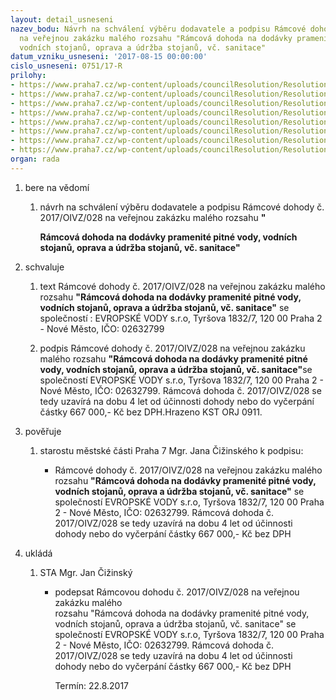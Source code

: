 ```yaml
---
layout: detail_usneseni
nazev_bodu: Návrh na schválení výběru dodavatele a podpisu Rámcové dohody č. 2017/OIVZ/028
  na veřejnou zakázku malého rozsahu "Rámcová dohoda na dodávky pramenité pitné vody,
  vodních stojanů, oprava a údržba stojanů, vč. sanitace"
datum_vzniku_usneseni: '2017-08-15 00:00:00'
cislo_usneseni: 0751/17-R
prilohy:
- https://www.praha7.cz/wp-content/uploads/councilResolution/Resolutions/29402/export/1Duvodovazprava~235566.docx
- https://www.praha7.cz/wp-content/uploads/councilResolution/Resolutions/29402/export/5Vyzvakpodaninabidky_vody~235562.pdf
- https://www.praha7.cz/wp-content/uploads/councilResolution/Resolutions/29402/export/6Navrhramcovedohoda~235561.doc
- https://www.praha7.cz/wp-content/uploads/councilResolution/Resolutions/29402/export/7SpecifikaceVZMR_dodavkavody_zmena~235560.xls
- https://www.praha7.cz/wp-content/uploads/councilResolution/Resolutions/29402/export/8Seznammistplneni~235559.docx
- https://www.praha7.cz/wp-content/uploads/councilResolution/Resolutions/29402/export/9Vypiszregistruplatcu~235558.pdf
- https://www.praha7.cz/wp-content/uploads/councilResolution/Resolutions/29402/export/10VypiszORzedne982017~235557.pdf
- https://www.praha7.cz/wp-content/uploads/councilResolution/Resolutions/29402/export/export~295463.pdf
organ: rada
---
```

<OL class=urzList_view id=urzList>
<LI class=urzClass1><SPAN name="1">bere na vědomí</SPAN> 
<OL class=urzOlClass>
<LI class=urzClass2 style="TEXT-ALIGN: left"><SPAN>
<P>návrh na schválení výběru dodavatele a podpisu Rámcové dohody č. 2017/OIVZ/028 na veřejnou zakázku malého rozsahu <STRONG>"</STRONG><STRONG></STRONG></P>
<P><STRONG>Rámcová dohoda na dodávky pramenité pitné vody, vodních stojanů, oprava a údržba stojanů, vč. sanitace"</STRONG><BR></P></SPAN></LI></OL></LI>
<LI class=urzClass1><SPAN name="24">schvaluje</SPAN> 
<OL class=urzOlClass>
<LI class=urzClass2 style="TEXT-ALIGN: left"><SPAN>
<P>text Rámcové dohody č. 2017/OIVZ/028 na veřejnou zakázku malého rozsahu&nbsp;<STRONG>"Rámcová dohoda na dodávky pramenité pitné vody, vodních stojanů, oprava a údržba stojanů, vč. sanitace"</STRONG> se společností : EVROPSKÉ VODY s.r.o, Tyršova 1832/7, 120 00 Praha 2 - Nové Město, IČO: 02632799<BR></P></SPAN></LI>
<LI class=urzClass2 style="TEXT-ALIGN: left"><SPAN>
<P>podpis Rámcové dohody č. 2017/OIVZ/028 na veřejnou zakázku malého rozsahu <STRONG>"Rámcová dohoda na dodávky pramenité pitné vody, vodních stojanů, oprava a údržba stojanů, vč. sanitace"</STRONG>se společností EVROPSKÉ VODY s.r.o, Tyršova 1832/7, 120 00 Praha 2 - Nové Město, IČO: 02632799. Rámcová dohoda č. 2017/OIVZ/028 se tedy uzavírá na dobu 4 let od účinnosti dohody nebo do vyčerpání částky 667 000,- Kč bez DPH.Hrazeno KST ORJ 0911.</P></SPAN></LI></OL></LI>
<LI class=urzClass1><SPAN name="16">pověřuje</SPAN>
<OL class=urzOlClass>
<LI class=urzClass2 style="TEXT-ALIGN: left"><SPAN>
<P>starostu městské části Praha 7 Mgr. Jana Čižinského k podpisu:</P></SPAN>
<UL class=urzUlClass>
<LI class=urzClass3 style="TEXT-ALIGN: left"><SPAN>
<P>Rámcové dohody č. 2017/OIVZ/028 na veřejnou zakázku malého rozsahu <STRONG>"Rámcová dohoda na dodávky pramenité pitné vody, vodních stojanů, oprava a údržba stojanů, vč. sanitace"</STRONG> se společností EVROPSKÉ VODY s.r.o, Tyršova 1832/7, 120 00 Praha 2 - Nové Město, IČO: 02632799. Rámcová dohoda č. 2017/OIVZ/028 se tedy uzavírá na dobu 4 let od účinnosti dohody nebo do vyčerpání částky 667 000,- Kč bez DPH<BR></P></SPAN></LI></UL></LI></OL></LI>
<LI class=urzClass1 id=urzUkoly><SPAN name="1">ukládá</SPAN>
<OL class=urzOlClass>
<LI class=urzClass2><SPAN>
<P>STA Mgr. Jan Čižinský</P></SPAN>
<UL class=urzUlClass>
<LI class=urzClass3><SPAN>
<P>podepsat Rámcovou dohodu č. 2017/OIVZ/028 na veřejnou zakázku malého<BR>rozsahu "Rámcová dohoda na dodávky pramenité pitné vody, vodních stojanů, oprava a údržba stojanů, vč. sanitace" se společností EVROPSKÉ VODY s.r.o, Tyršova 1832/7, 120 00 Praha 2 - Nové Město, IČO: 02632799. Rámcová dohoda č. 2017/OIVZ/028 se tedy uzavírá na dobu 4 let od účinnosti dohody nebo do vyčerpání částky 667 000,- Kč bez DPH</P></SPAN><SPAN class=urzUkolTermin>Termín:&nbsp;22.8.2017</SPAN></LI></UL></LI></OL></LI></OL>